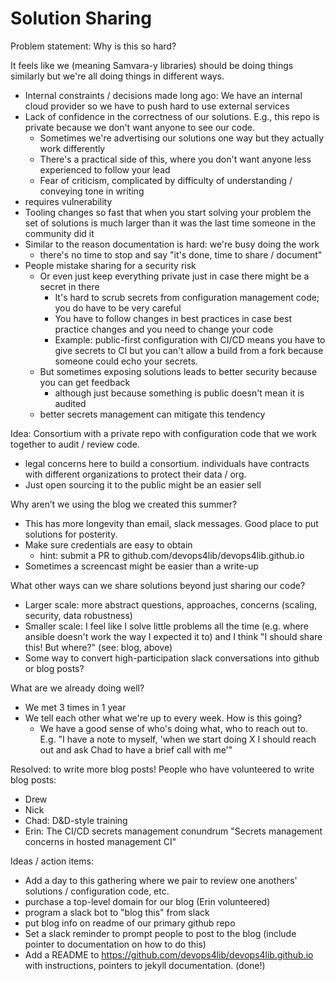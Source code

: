 # Solution Sharing

Problem statement: Why is this so hard?

It feels like we (meaning Samvara-y libraries) should be doing things similarly but we're all doing things in different ways.
* Internal constraints / decisions made long ago: We have an internal cloud provider so we have to push hard to use external services
* Lack of confidence in the correctness of our solutions. E.g., this repo is private because we don't want anyone to see our code.
  * Sometimes we're advertising our solutions one way but they actually work differently
  * There's a practical side of this, where you don't want anyone less experienced to follow your lead
  * Fear of criticism, complicated by difficulty of understanding / conveying tone in writing
* requires vulnerability
* Tooling changes so fast that when you start solving your problem the set of solutions is much larger than it was the last time someone in the community did it
* Similar to the reason documentation is hard: we're busy doing the work
  * there's no time to stop and say "it's done, time to share / document"
* People mistake sharing for a security risk
  * Or even just keep everything private just in case there might be a secret in there
    * It's hard to scrub secrets from configuration management code; you do have to be very careful
    * You have to follow changes in best practices in case best practice changes and you need to change your code
    * Example: public-first configuration with CI/CD means you have to give secrets to CI but you can't allow a build from a fork because someone could echo your secrets.
  * But sometimes exposing solutions leads to better security because you can get feedback
    * although just because something is public doesn't mean it is audited
  * better secrets management can mitigate this tendency

Idea: Consortium with a private repo with configuration code that we work together to audit / review code.
* legal concerns here to build a consortium. individuals have contracts with different organizations to protect their data / org.
* Just open sourcing it to the public might be an easier sell

Why aren’t we using the blog we created this summer?
* This has more longevity than email, slack messages. Good place to put solutions for posterity.
* Make sure credentials are easy to obtain
  * hint: submit a PR to github.com/devops4lib/devops4lib.github.io
* Sometimes a screencast might be easier than a write-up

What other ways can we share solutions beyond just sharing our code?
* Larger scale: more abstract questions, approaches, concerns (scaling, security, data robustness)
* Smaller scale: I feel like I solve little problems all the time (e.g. where ansible doesn't work the way I expected it to) and I think "I should share this! But where?" (see: blog, above)
* Some way to convert high-participation slack conversations into github or blog posts?

What are we already doing well?
* We met 3 times in 1 year
* We tell each other what we're up to every week. How is this going?
  * We have a good sense of who's doing what, who to reach out to. E.g. "I have a note to myself, 'when we start doing X I should reach out and ask Chad to have a brief call with me'"

Resolved: to write more blog posts! People who have volunteered to write blog posts:
* Drew
* Nick
* Chad: D&D-style training
* Erin: The CI/CD secrets management conundrum "Secrets management concerns in hosted management CI"

Ideas / action items:
* Add a day to this gathering where we pair to review one anothers' solutions / configuration code, etc.
* purchase a top-level domain for our blog (Erin volunteered)
* program a slack bot to "blog this" from slack
* put blog info on readme of our primary github repo
* Set a slack reminder to prompt people to post to the blog (include pointer to documentation on how to do this)
* Add a README to https://github.com/devops4lib/devops4lib.github.io with instructions, pointers to jekyll documentation. (done!)
